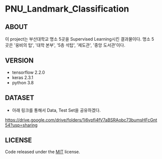 PNU_Landmark_Classification
============================

## ABOUT
이 project는 부산대학교 명소 5곳을 Supervised Learning시킨 결과물이다.
명소 5곳은 '웅비의 탑', '대학 본부', '5층 석탑', '제도관', '중앙 도서관'이다.

## VERSION
- tensorflow 2.2.0
- keras 2.3.1
- python 3.8

## DATASET
- 아래 링크를 통해서 Data, Test Set을 공유하겠다.

https://drive.google.com/drive/folders/1i6vpfi4fV7aBSRAobc73bumsHFcGnt54?usp=sharing

## LICENSE
Code released under the [MIT](https://github.com/StartBootstrap/startbootstrap-clean-blog-jekyll/blob/master/LICENSE) license.
